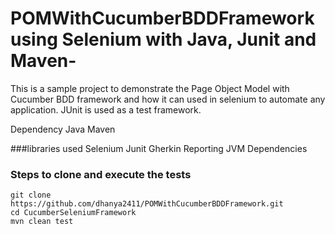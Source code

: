 # POMWithCucumberBDDFramework using Selenium with Java, Junit and Maven-
This is a sample project to demonstrate the Page Object Model with Cucumber BDD framework and how it can used in selenium to automate any application.
JUnit is used as a test framework.

Dependency
Java
Maven

###libraries used
Selenium
Junit
Gherkin
Reporting
JVM Dependencies

### Steps to clone and execute the tests
```
git clone https://github.com/dhanya2411/POMWithCucumberBDDFramework.git
cd CucumberSeleniumFramework
mvn clean test
